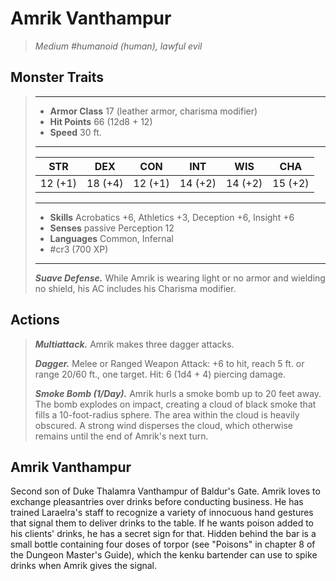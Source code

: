 # Amrik Vanthampur
>*Medium #humanoid (human), lawful evil*
## Monster Traits
>___
>- **Armor Class** 17 (leather armor, charisma modifier)
>- **Hit Points** 66 (12d8 + 12)
>- **Speed** 30 ft.
>___
>|STR|DEX|CON|INT|WIS|CHA|
>|:---:|:---:|:---:|:---:|:---:|:---:|
>|12 (+1)|18 (+4)|12 (+1)|14 (+2)|14 (+2)|15 (+2)|
>___
>- **Skills** Acrobatics +6, Athletics +3, Deception +6, Insight +6
>- **Senses** passive Perception 12
>- **Languages** Common, Infernal
>- #cr3 (700 XP)
>___
>***Suave Defense.*** While Amrik is wearing light or no armor and wielding no shield, his AC includes his Charisma modifier.  
>
## Actions
>***Multiattack.*** Amrik makes three dagger attacks.  
>
>***Dagger.*** Melee  or Ranged Weapon Attack: +6 to hit, reach 5 ft. or range 20/60 ft., one target. Hit: 6 (1d4 + 4) piercing damage.  
>
>***Smoke Bomb (1/Day).*** Amrik hurls a smoke bomb up to 20 feet away. The bomb explodes on impact, creating a cloud of black smoke that fills a 10-foot-radius sphere. The area within the cloud is heavily obscured. A strong wind disperses the cloud, which otherwise remains until the end of Amrik's next turn.
## Amrik Vanthampur
Second son of Duke Thalamra Vanthampur of Baldur's Gate. Amrik loves to exchange pleasantries over drinks before conducting business. He has trained Laraelra's staff to recognize a variety of innocuous hand gestures that signal them to deliver drinks to the table. If he wants poison added to his clients' drinks, he has a secret sign for that. Hidden behind the bar is a small bottle containing four doses of torpor (see "Poisons" in chapter 8 of the Dungeon Master's Guide), which the kenku bartender can use to spike drinks when Amrik gives the signal.